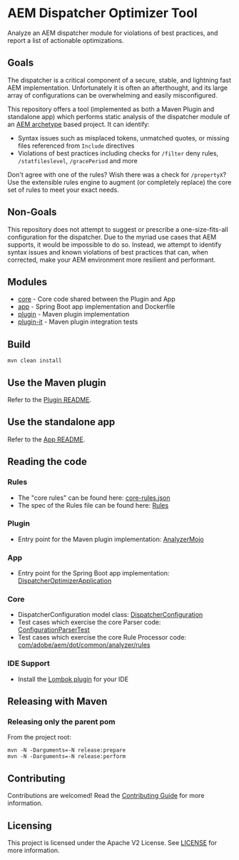 # AEM Dispatcher Optimizer Tool

Analyze an AEM dispatcher module for violations of best practices, and report a list of actionable optimizations.

## Goals

The dispatcher is a critical component of a secure, stable, and lightning fast AEM implementation. Unfortunately it is often an afterthought, and its large array of configurations can be overwhelming and easily misconfigured.

This repository offers a tool (implemented as both a Maven Plugin and standalone app) which performs static analysis of the dispatcher module of an [AEM archetype](https://github.com/adobe/aem-project-archetype) based project. It can identify:

- Syntax issues such as misplaced tokens, unmatched quotes, or missing files referenced from `Include` directives
- Violations of best practices including checks for `/filter` deny rules, `/statfileslevel`, `/gracePeriod` and more

Don't agree with one of the rules? Wish there was a check for `/propertyX`? Use the extensible rules engine to augment (or completely replace) the core set of rules to meet your exact needs.

## Non-Goals

This repository does not attempt to suggest or prescribe a one-size-fits-all configuration for the dispatcher. Due to the myriad use cases that AEM supports, it would be impossible to do so. Instead, we attempt to identify syntax issues and known violations of best practices that can, when corrected, make your AEM environment more resilient and performant.

## Modules

- [core](core/) - Core code shared between the Plugin and App
- [app](app/) - Spring Boot app implementation and Dockerfile
- [plugin](plugin/) - Maven plugin implementation
- [plugin-it](plugin-it/) - Maven plugin integration tests

## Build

```
mvn clean install
```

## Use the Maven plugin

Refer to the [Plugin README](plugin/).

## Use the standalone app

Refer to the [App README](app/).

## Reading the code

### Rules

- The "core rules" can be found here: [core-rules.json](core/src/main/resources/core-rules.json)
- The spec of the Rules file can be found here: [Rules](core#rules)

### Plugin

- Entry point for the Maven plugin implementation: [AnalyzerMojo](plugin/src/main/java/com/adobe/aem/dot/dispatcher/plugin/AnalyzerMojo.java)

### App

- Entry point for the Spring Boot app implementation: [DispatcherOptimizerApplication](app/src/main/java/com/adobe/aem/dot/app/DispatcherOptimizerApplication.java)

### Core

- DispatcherConfiguration model class: [DispatcherConfiguration](core/src/main/java/com/adobe/aem/dot/dispatcher/core/model/DispatcherConfiguration.java)
- Test cases which exercise the core Parser code: [ConfigurationParserTest](core/src/test/java/com/adobe/aem/dot/dispatcher/core/ConfigurationParserTest.java)
- Test cases which exercise the core Rule Processor code: [com/adobe/aem/dot/common/analyzer/rules](core/src/test/java/com/adobe/aem/dot/common/analyzer/rules)

### IDE Support

- Install the [Lombok plugin](https://plugins.jetbrains.com/plugin/6317-lombok) for your IDE

## Releasing with Maven

### Releasing only the parent pom

From the project root:

```
mvn -N -Darguments=-N release:prepare
mvn -N -Darguments=-N release:perform
```

## Contributing

Contributions are welcomed! Read the [Contributing Guide](./.github/CONTRIBUTING.md) for more information.

## Licensing

This project is licensed under the Apache V2 License. See [LICENSE](LICENSE) for more information.
